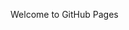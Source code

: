 <html>
<body>
  
  <script type="module">
   //Copy and paste these scripts into the bottom of your <body> tag, but before you use any Firebase services:

  // Import the functions you need from the SDKs you need
  import { initializeApp } from "https://www.gstatic.com/firebasejs/9.5.0/firebase-app.js";
  import { getAnalytics } from "https://www.gstatic.com/firebasejs/9.5.0/firebase-analytics.js";
  // TODO: Add SDKs for Firebase products that you want to use
  // https://firebase.google.com/docs/web/setup#available-libraries

  // Your web app's Firebase configuration
  // For Firebase JS SDK v7.20.0 and later, measurementId is optional
  const firebaseConfig = {
    apiKey: "AIzaSyAglzGoqKSJiCL3HZhP3jFcJHsrKGkKgZc",
    authDomain: "iot2021-94458.firebaseapp.com",
    databaseURL: "https://iot2021-94458-default-rtdb.firebaseio.com",
    projectId: "iot2021-94458",
    storageBucket: "iot2021-94458.appspot.com",
    messagingSenderId: "207386797843",
    appId: "1:207386797843:web:6a5630406c3e429c8c9ce6",
    measurementId: "G-29LJLQPN7L"
  };

  // Initialize Firebase
  const app = initializeApp(firebaseConfig);
  const analytics = getAnalytics(app);
</script>

  </body>
  </html>


Welcome to GitHub Pages

